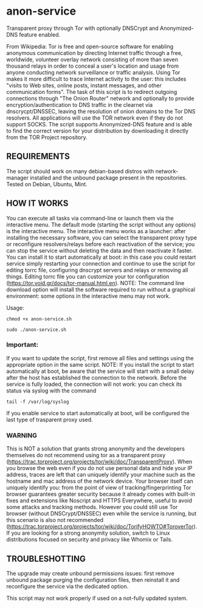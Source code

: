 # anon-service

Transparent proxy through Tor with optionally DNSCrypt and Anonymized-DNS feature enabled.

From Wikipedia: Tor is free and open-source software for enabling anonymous
communication by directing Internet traffic through a free, worldwide, volunteer
overlay network consisting of more than seven thousand relays in order to 
conceal a user's location and usage from anyone conducting network surveillance
or traffic analysis. Using Tor makes it more difficult to trace Internet
activity to the user: this includes "visits to Web sites, online posts, instant 
messages, and other communication forms".
The task of this script is to redirect outgoing connections through "The Onion 
Router" network and optionally to provide encryption/authentication to DNS traffic 
in the clearnet via dnscrycpt/DNSSEC, leaving the resolution of onion domains to the 
Tor DNS resolvers.
All applications will use the TOR network even if they do not support SOCKS.
The script supports Anonymized-DNS feature and is able to find the correct 
version for your distribution by downloading it directly from the TOR Project 
repository.



## REQUIREMENTS


The script should work on many debian-based distros with network-manager installed
and the unbound package present in the repositories. Tested on Debian, Ubuntu, Mint.



## HOW IT WORKS
You can execute all tasks via command-line or launch them via the interactive menu.
The default mode (starting the script without any options) is the interactive menu.
The interactive menu works as a launcher: after installing the necessary software, you can select
the transparent proxy type or reconfigure resolvers/relays before each 
reactivation of the service; you can stop the service without deleting the data
and then reactivate it faster.
You can install it to start automatically at boot: in this case you could restart
service simply restarting your connection and continue to use the script for
editing torrc file, configuring dnscrypt servers and relays or removing all things.
Editing torrc file you can customize your tor configuration (https://tor.void.gr/docs/tor-manual.html.en).
NOTE: The command line download option will install the software required to run without a graphical 
environment: some options in the interactive menu may not work.

Usage:

```
chmod +x anon-service.sh
```
```
sudo ./anon-service.sh
```

### Important: 
If you want to update the script, first remove all files and settings using the 
appropriate option in the same script.
NOTE:
If you install the script to start automatically at boot, be aware that the service 
will start with a small delay after the host has established the connection to the 
network. Before the service is fully loaded, the connection will not work: you can 
check its status via syslog with the command

```
tail -f /var/log/syslog
```

If you enable service to start automatically at boot, will be configured
the last type of trasparent proxy used.

### WARNING

This is NOT a solution that grants strong anonymity and the developers themselves 
do not recommend using tor as a transparent proxy
(https://trac.torproject.org/projects/tor/wiki/doc/TransparentProxy).
When you browse the web even if you do not use personal data and hide your IP address,
traces are left that can uniquely identify your machine such as the hostname and mac 
address of the network device. Your browser itself can uniquely identify you: from 
the point of view of tracking/fingerprinting Tor browser guarantees greater security 
because it already comes with built-in fixes and extensions like Noscript and HTTPS 
Everywhere, useful to avoid some attacks and tracking methods.
However you could still use Tor browser (without DNSCrypt/DNSSEC) even while the
service is running, but this scenario is also not recommended
(https://trac.torproject.org/projects/tor/wiki/doc/TorifyHOWTO#ToroverTor).
If you are looking for a strong anonymity solution, switch to Linux distributions 
focused on security and privacy like Whomix or Tails.

## TROUBLESHOTTING

The upgrade may create unbound permissions issues: first remove unbound package purging
the configuration files, then reinstall it and reconfigure the service via the 
dedicated option.

This script may not work properly if used on a not-fully updated system.
